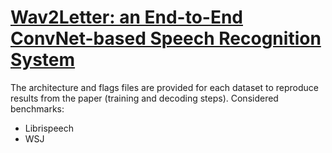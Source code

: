 # [Wav2Letter: an End-to-End ConvNet-based Speech Recognition System](https://arxiv.org/pdf/1609.03193.pdf)

The architecture and flags files are provided for each dataset to reproduce results from the paper (training and decoding steps).
Considered benchmarks:
- Librispeech
- WSJ
